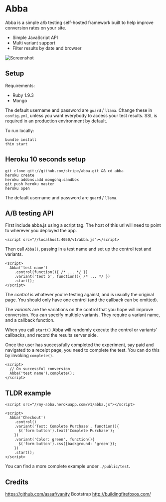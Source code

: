 # Abba

Abba is a simple a/b testing self-hosted framework built to help improve conversion rates on your site.

* Simple JavaScript API
* Multi variant support
* Filter results by date and browser

![Screenshot](http://stripe.github.com/abba/screenshot.png)

## Setup

Requirements:

* Ruby 1.9.3
* Mongo

The default username and password are `guard` / `llama`. Change these in `config.yml`, unless you want everybody to access your test results. SSL is required in an production environment by default.

To run locally:

    bundle install
    thin start

## Heroku 10 seconds setup

    git clone git://github.com/stripe/abba.git && cd abba
    heroku create
    heroku addons:add mongohq:sandbox
    git push heroku master
    heroku open

The default username and password are `guard` / `llama`.

## A/B testing API

First include abba.js using a script tag. The host of this url will need to point to wherever you deployed the app.

    <script src="//localhost:4050/v1/abba.js"></script>

Then call `Abba()`, passing in a test name and set up the control test and variants.

    <script>
      Abba('test name')
        .control(function(){ /* ... */ })
        .variant('test b', function(){ /* ... */ })
        .start();
    </script>

The *control* is whatever you're testing against, and is usually the original page. You should only have one control (and the callback can be omitted).

The *variants* are the variations on the control that you hope will improve conversion. You can specify multiple variants. They require a variant name, and a callback function.

When you call `start()` Abba will randomly execute the control or variants' callbacks, and record the results server side.

Once the user has successfully completed the experiment, say paid and navigated to a receipt page, you need to complete the test. You can do this by invoking `complete()`.

    <script>
      // On successful conversion
      Abba('test name').complete();
    </script>

## TLDR example

    <script src="//my-abba.herokuapp.com/v1/abba.js"></script>

    <script>
      Abba('Checkout')
        .control()
        .variant('Text: Complete Purchase', function(){
          $('form button').text('Complete Purchase');
        })
        .variant('Color: green', function(){
          $('form button').css({background: 'green'});
        })
        .start();
    </script>

You can find a more complete example under `./public/test`.

## Credits

https://github.com/assaf/vanity
Bootstrap
http://buildingfirefoxos.com/
